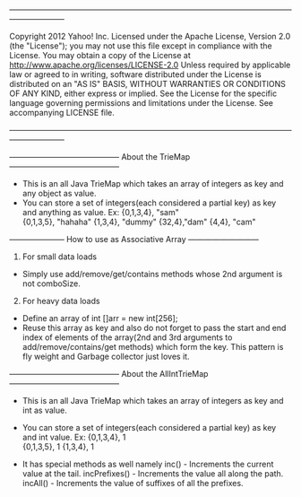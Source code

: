 ———————————————————————————————————————————

Copyright 2012 Yahoo! Inc. Licensed under the Apache License, Version 2.0 (the "License"); 
you may not use this file except in compliance with the License. You may obtain a copy
 of the License at http://www.apache.org/licenses/LICENSE-2.0 Unless required by 
applicable law or agreed to in writing, software distributed under the License 
is distributed on an "AS IS" BASIS, WITHOUT WARRANTIES OR CONDITIONS OF ANY KIND, 
either express or implied. See the License for the specific language governing 
permissions and limitations under the License. See accompanying LICENSE file.

———————————————————————————————————————————

—————————————— About the TrieMap ——————————————

- This is an all Java TrieMap which takes an array of integers as key and any object as value.
-  You can store a set of integers(each considered a partial key) as key and anything as value. 
 Ex: 
  {0,1,3,4}, "sam"  
  {0,1,3,5}, "hahaha" 
  {1,3,4}, "dummy" 
  {32,4},"dam" 
  {4,4}, "cam"

——————— How to use as Associative Array —————————

1) For small data loads
- Simply use add/remove/get/contains methods whose 2nd argument is not comboSize.

2) For heavy data loads
- Define an array of int []arr = new int[256];
- Reuse this array as key and also do not forget to pass the start and end index of elements of the array(2nd and 3rd arguments to add/remove/contains/get methods) which form the key. This pattern is fly weight and Garbage collector just loves it.

—————————————— About the AllIntTrieMap ——————————————

- This is an all Java TrieMap which takes an array of integers as key and int as value.
- You can store a set of integers(each considered a partial key) as key and int value. 
 Ex: 
  {0,1,3,4}, 1  
  {0,1,3,5}, 1 
  {1,3,4}, 1 

- It has special methods as well namely 
 inc() -  Increments the current value at the tail.
 incPrefixes() - Increments the value all along the path.
 incAll() - Increments the value of suffixes of all the prefixes.


